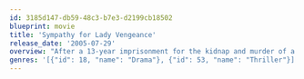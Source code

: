 ```yaml
---
id: 3185d147-db59-48c3-b7e3-d2199cb18502
blueprint: movie
title: 'Sympathy for Lady Vengeance'
release_date: '2005-07-29'
overview: "After a 13-year imprisonment for the kidnap and murder of a 6 year old boy, beautiful Lee Guem-ja starts seeking revenge on the man that was really responsible for the boy's death. With the help of fellow inmates and reunited with her daughter, she gets closer and closer to her goal. But will her actions lead to the relief she seeks?"
genres: '[{"id": 18, "name": "Drama"}, {"id": 53, "name": "Thriller"}]'
---
```

